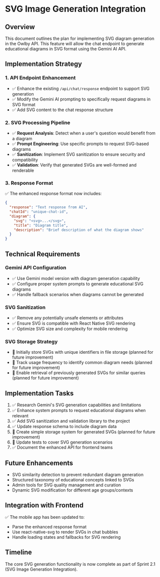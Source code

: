 # SVG Image Generation Integration

## Overview
This document outlines the plan for implementing SVG diagram generation in the Owlby API. This feature will allow the chat endpoint to generate educational diagrams in SVG format using the Gemini AI API.

## Implementation Strategy

### 1. API Endpoint Enhancement
- ✅ Enhance the existing `/api/chat/response` endpoint to support SVG generation
- ✅ Modify the Gemini AI prompting to specifically request diagrams in SVG format
- ✅ Add SVG content to the chat response structure

### 2. SVG Processing Pipeline
- ✅ **Request Analysis**: Detect when a user's question would benefit from a diagram
- ✅ **Prompt Engineering**: Use specific prompts to request SVG-based diagrams
- ✅ **Sanitization**: Implement SVG sanitization to ensure security and compatibility
- ✅ **Validation**: Verify that generated SVGs are well-formed and renderable

### 3. Response Format
✅ The enhanced response format now includes:
```json
{
  "response": "Text response from AI",
  "chatId": "unique-chat-id",
  "diagram": {
    "svg": "<svg>...</svg>",
    "title": "Diagram title",
    "description": "Brief description of what the diagram shows"
  }
}
```

## Technical Requirements

### Gemini API Configuration
- ✅ Use Gemini model version with diagram generation capability
- ✅ Configure proper system prompts to generate educational SVG diagrams
- ✅ Handle fallback scenarios when diagrams cannot be generated

### SVG Sanitization
- ✅ Remove any potentially unsafe elements or attributes
- ✅ Ensure SVG is compatible with React Native SVG rendering
- ✅ Optimize SVG size and complexity for mobile rendering

### SVG Storage Strategy
- 🔄 Initially store SVGs with unique identifiers in file storage (planned for future improvement)
- 🔄 Track usage frequency to identify common diagram needs (planned for future improvement)
- 🔄 Enable retrieval of previously generated SVGs for similar queries (planned for future improvement)

## Implementation Tasks

1. ✅ Research Gemini's SVG generation capabilities and limitations
2. ✅ Enhance system prompts to request educational diagrams when relevant
3. ✅ Add SVG sanitization and validation library to the project
4. ✅ Update response schema to include diagram data
5. 🔄 Create simple storage system for generated SVGs (planned for future improvement)
6. 🔄 Update tests to cover SVG generation scenarios
7. ✅ Document the enhanced API for frontend teams

## Future Enhancements
- SVG similarity detection to prevent redundant diagram generation
- Structured taxonomy of educational concepts linked to SVGs
- Admin tools for SVG quality management and curation
- Dynamic SVG modification for different age groups/contexts

## Integration with Frontend
✅ The mobile app has been updated to:
- Parse the enhanced response format
- Use react-native-svg to render SVGs in chat bubbles
- Handle loading states and fallbacks for SVG rendering

## Timeline
The core SVG generation functionality is now complete as part of Sprint 2.1 (SVG Image Generation Integration). 